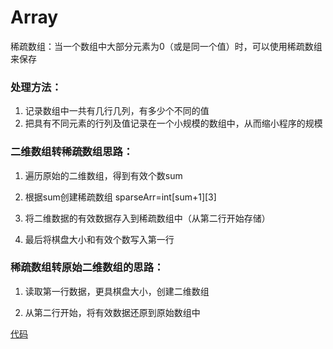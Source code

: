 # Array
稀疏数组：当一个数组中大部分元素为0（或是同一个值）时，可以使用稀疏数组来保存

### 处理方法：
1. 记录数组中一共有几行几列，有多少个不同的值
2. 把具有不同元素的行列及值记录在一个小规模的数组中，从而缩小程序的规模

### 二维数组转稀疏数组思路：
1. 遍历原始的二维数组，得到有效个数sum

2. 根据sum创建稀疏数组 sparseArr=int[sum+1][3]

3. 将二维数据的有效数据存入到稀疏数组中（从第二行开始存储）

4. 最后将棋盘大小和有效个数写入第一行

### 稀疏数组转原始二维数组的思路：
1. 读取第一行数据，更具棋盘大小，创建二维数组

2. 从第二行开始，将有效数据还原到原始数组中

[代码](Sparse_Array.java)
